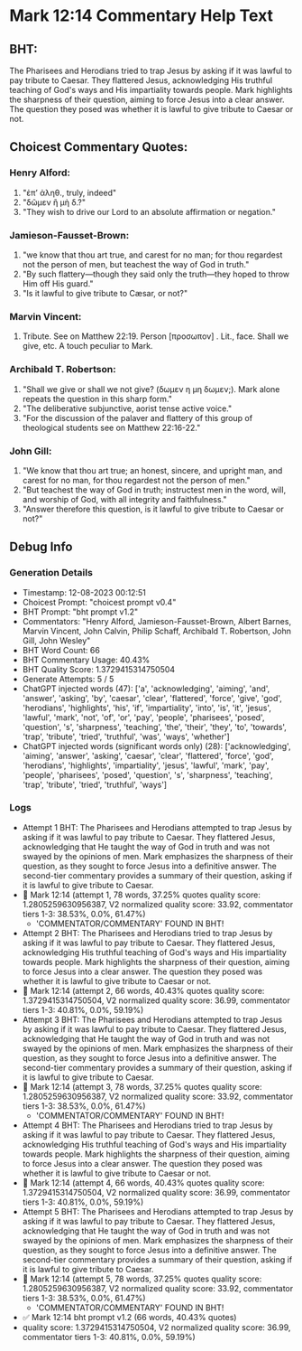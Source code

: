 # Mark 12:14 Commentary Help Text

## BHT:
The Pharisees and Herodians tried to trap Jesus by asking if it was lawful to pay tribute to Caesar. They flattered Jesus, acknowledging His truthful teaching of God's ways and His impartiality towards people. Mark highlights the sharpness of their question, aiming to force Jesus into a clear answer. The question they posed was whether it is lawful to give tribute to Caesar or not.

## Choicest Commentary Quotes:
### Henry Alford:
1. "ἐπʼ ἀληθ., truly, indeed"
2. "δῶμεν ἢ μὴ δ.?"
3. "They wish to drive our Lord to an absolute affirmation or negation."

### Jamieson-Fausset-Brown:
1. "we know that thou art true, and carest for no man; for thou regardest not the person of men, but teachest the way of God in truth." 
2. "By such flattery—though they said only the truth—they hoped to throw Him off His guard." 
3. "Is it lawful to give tribute to Cæsar, or not?"

### Marvin Vincent:
1. Tribute. See on Matthew 22:19. 
Person [προσωπον] . Lit., face. 
Shall we give, etc. A touch peculiar to Mark.


### Archibald T. Robertson:
1. "Shall we give or shall we not give? (δωμεν η μη δωμεν;). Mark alone repeats the question in this sharp form." 
2. "The deliberative subjunctive, aorist tense active voice."
3. "For the discussion of the palaver and flattery of this group of theological students see on Matthew 22:16-22."

### John Gill:
1. "We know that thou art true; an honest, sincere, and upright man,
and carest for no man, for thou regardest not the person of men." 
2. "But teachest the way of God in truth; instructest men in the word, will, and worship of God, with all integrity and faithfulness." 
3. "Answer therefore this question, is it lawful to give tribute to Caesar or not?"


## Debug Info
### Generation Details
- Timestamp: 12-08-2023 00:12:51
- Choicest Prompt: "choicest prompt v0.4"
- BHT Prompt: "bht prompt v1.2"
- Commentators: "Henry Alford, Jamieson-Fausset-Brown, Albert Barnes, Marvin Vincent, John Calvin, Philip Schaff, Archibald T. Robertson, John Gill, John Wesley"
- BHT Word Count: 66
- BHT Commentary Usage: 40.43%
- BHT Quality Score: 1.3729415314750504
- Generate Attempts: 5 / 5
- ChatGPT injected words (47):
	['a', 'acknowledging', 'aiming', 'and', 'answer', 'asking', 'by', 'caesar', 'clear', 'flattered', 'force', 'give', 'god', 'herodians', 'highlights', 'his', 'if', 'impartiality', 'into', 'is', 'it', 'jesus', 'lawful', 'mark', 'not', 'of', 'or', 'pay', 'people', 'pharisees', 'posed', 'question', 's', 'sharpness', 'teaching', 'the', 'their', 'they', 'to', 'towards', 'trap', 'tribute', 'tried', 'truthful', 'was', 'ways', 'whether']
- ChatGPT injected words (significant words only) (28):
	['acknowledging', 'aiming', 'answer', 'asking', 'caesar', 'clear', 'flattered', 'force', 'god', 'herodians', 'highlights', 'impartiality', 'jesus', 'lawful', 'mark', 'pay', 'people', 'pharisees', 'posed', 'question', 's', 'sharpness', 'teaching', 'trap', 'tribute', 'tried', 'truthful', 'ways']

### Logs
- Attempt 1 BHT: The Pharisees and Herodians attempted to trap Jesus by asking if it was lawful to pay tribute to Caesar. They flattered Jesus, acknowledging that He taught the way of God in truth and was not swayed by the opinions of men. Mark emphasizes the sharpness of their question, as they sought to force Jesus into a definitive answer. The second-tier commentary provides a summary of their question, asking if it is lawful to give tribute to Caesar.
- 🔄 Mark 12:14 (attempt 1, 78 words, 37.25% quotes quality score: 1.2805259630956387, V2 normalized quality score: 33.92, commentator tiers 1-3: 38.53%, 0.0%, 61.47%) 
	- 'COMMENTATOR/COMMENTARY' FOUND IN BHT!
- Attempt 2 BHT: The Pharisees and Herodians tried to trap Jesus by asking if it was lawful to pay tribute to Caesar. They flattered Jesus, acknowledging His truthful teaching of God's ways and His impartiality towards people. Mark highlights the sharpness of their question, aiming to force Jesus into a clear answer. The question they posed was whether it is lawful to give tribute to Caesar or not.
- 🔄 Mark 12:14 (attempt 2, 66 words, 40.43% quotes quality score: 1.3729415314750504, V2 normalized quality score: 36.99, commentator tiers 1-3: 40.81%, 0.0%, 59.19%)
- Attempt 3 BHT: The Pharisees and Herodians attempted to trap Jesus by asking if it was lawful to pay tribute to Caesar. They flattered Jesus, acknowledging that He taught the way of God in truth and was not swayed by the opinions of men. Mark emphasizes the sharpness of their question, as they sought to force Jesus into a definitive answer. The second-tier commentary provides a summary of their question, asking if it is lawful to give tribute to Caesar.
- 🔄 Mark 12:14 (attempt 3, 78 words, 37.25% quotes quality score: 1.2805259630956387, V2 normalized quality score: 33.92, commentator tiers 1-3: 38.53%, 0.0%, 61.47%) 
	- 'COMMENTATOR/COMMENTARY' FOUND IN BHT!
- Attempt 4 BHT: The Pharisees and Herodians tried to trap Jesus by asking if it was lawful to pay tribute to Caesar. They flattered Jesus, acknowledging His truthful teaching of God's ways and His impartiality towards people. Mark highlights the sharpness of their question, aiming to force Jesus into a clear answer. The question they posed was whether it is lawful to give tribute to Caesar or not.
- 🔄 Mark 12:14 (attempt 4, 66 words, 40.43% quotes quality score: 1.3729415314750504, V2 normalized quality score: 36.99, commentator tiers 1-3: 40.81%, 0.0%, 59.19%)
- Attempt 5 BHT: The Pharisees and Herodians attempted to trap Jesus by asking if it was lawful to pay tribute to Caesar. They flattered Jesus, acknowledging that He taught the way of God in truth and was not swayed by the opinions of men. Mark emphasizes the sharpness of their question, as they sought to force Jesus into a definitive answer. The second-tier commentary provides a summary of their question, asking if it is lawful to give tribute to Caesar.
- 🔄 Mark 12:14 (attempt 5, 78 words, 37.25% quotes quality score: 1.2805259630956387, V2 normalized quality score: 33.92, commentator tiers 1-3: 38.53%, 0.0%, 61.47%) 
	- 'COMMENTATOR/COMMENTARY' FOUND IN BHT!
- ✅ Mark 12:14 bht prompt v1.2 (66 words, 40.43% quotes)
- quality score: 1.3729415314750504, V2 normalized quality score: 36.99, commentator tiers 1-3: 40.81%, 0.0%, 59.19%)